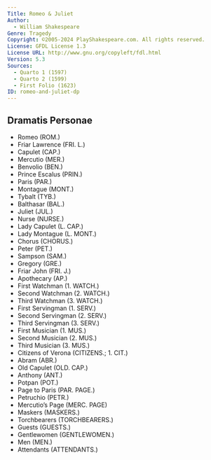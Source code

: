 ```yaml
---
Title: Romeo & Juliet
Author: 
  - William Shakespeare
Genre: Tragedy
Copyright: ©2005-2024 PlayShakespeare.com. All rights reserved.
License: GFDL License 1.3
License URL: http://www.gnu.org/copyleft/fdl.html
Version: 5.3
Sources:
  - Quarto 1 (1597)
  - Quarto 2 (1599)
  - First Folio (1623)
ID: romeo-and-juliet-dp
---
```


## Dramatis Personae


- Romeo (ROM.)
- Friar Lawrence (FRI. L.)
- Capulet (CAP.)
- Mercutio (MER.)
- Benvolio (BEN.)
- Prince Escalus (PRIN.)
- Paris (PAR.)
- Montague (MONT.)
- Tybalt (TYB.)
- Balthasar (BAL.)
- Juliet (JUL.)
- Nurse (NURSE.)
- Lady Capulet (L. CAP.)
- Lady Montague (L. MONT.)
- Chorus (CHORUS.)
- Peter (PET.)
- Sampson (SAM.)
- Gregory (GRE.)
- Friar John (FRI. J.)
- Apothecary (AP.)
- First Watchman (1. WATCH.)
- Second Watchman (2. WATCH.)
- Third Watchman (3. WATCH.)
- First Servingman (1. SERV.)
- Second Servingman (2. SERV.)
- Third Servingman (3. SERV.)
- First Musician (1. MUS.)
- Second Musician (2. MUS.)
- Third Musician (3. MUS.)
- Citizens of Verona (CITIZENS.; 1. CIT.)
- Abram (ABR.)
- Old Capulet (OLD. CAP.)
- Anthony (ANT.)
- Potpan (POT.)
- Page to Paris (PAR. PAGE.)
- Petruchio (PETR.)
- Mercutio’s Page (MERC. PAGE)
- Maskers (MASKERS.)
- Torchbearers (TORCHBEARERS.)
- Guests (GUESTS.)
- Gentlewomen (GENTLEWOMEN.)
- Men (MEN.)
- Attendants (ATTENDANTS.)
